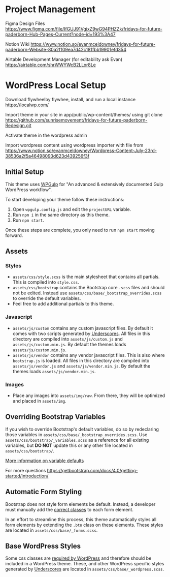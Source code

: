 # Project Management

Figma Design Files
https://www.figma.com/file/IfGUJ91VgixZ9wG94PHZZk/fridays-for-future-paderborn-Hub-Pages-Current?node-id=193%3A47

Notion Wiki
https://www.notion.so/evanmceldowney/fridays-for-future-paderborn-Website-80a2f109ea7d42c181fbb19901efd354

Airtable Development Manager (for editability ask Evan)
https://airtable.com/shrWWYWcB2LLxr8Le

# WordPress Local Setup

Download flywheelby flywhee, install, and run a local instance
https://localwp.com/

Import theme in your site in app/public/wp-content/themes/ using
git clone https://github.com/sunrisemovement/fridays-for-future-paderborn-Redesign.git

Activate theme in the wordpress admin

Import wordpress content using wordpress importer with file from https://www.notion.so/evanmceldowney/Wordpress-Content-July-23rd-38536a2f5a46498093d623d439256f3f

## Initial Setup

This theme uses [WPGulp](https://github.com/ahmadawais/WPGulp) for "An advanced & extensively documented Gulp WordPress workflow".

To start developing your theme follow these instructions:

1. Open `wpgulp.config.js` and edit the `projectURL` variable.
1. Run `npm i` in the same directory as this theme.
1. Run `npm start`.

Once these steps are complete, you only need to run `npm start` moving forward.

## Assets

### Styles

- `assets/css/style.scss` is the main stylesheet that contains all partials. This is compiled into `style.css`.
- `assets/css/bootstrap` contains the Bootstrap core `.scss` files and should not be edited. Instead use `assets/css/base/_bootstrap_overrides.scss` to override the default variables.
- Feel free to add additional partials to this theme.

### Javascript

- `assets/js/custom` contains any custom javascript files. By default it comes with two scripts generated by [Underscores](https://underscores.me/). All files in this directory are compiled into `assets/js/custom.js` and `assets/js/custom.min.js`. By default the themes loads `assets/js/custom.min.js`.
- `assets/js/vendor` contains any vendor javascript files. This is also where `bootstrap.js` is loaded. All files in this directory are compiled into `assets/js/vendor.js` and `assets/js/vendor.min.js`. By default the themes loads `assets/js/vendor.min.js`.

### Images

- Place any images into `assets/img/raw`. From there, they will be optimized and placed in `assets/img`.

## Overriding Bootstrap Variables

If you wish to override Bootstrap's default variables, do so by redeclaring those variables in `assets/css/base/_bootstrap_overrides.scss`. Use `assets/css/bootstrap/_variables.scss` as a reference for all existing variables, but **DO NOT** update this or any other file located in `assets/css/bootstrap/`.

[More information on variable defaults](https://getbootstrap.com/docs/4.3/getting-started/theming/#variable-defaults)

For more questions
https://getbootstrap.com/docs/4.0/getting-started/introduction/

## Automatic Form Styling

Bootstrap does not style form elements be default. Instead, a developer must manually add the [correct classes](https://getbootstrap.com/docs/4.3/components/forms/#form-controls) to each form element.

In an effort to streamline this process, this theme automatically styles all form elements by extending the `.btn` class on these elements. These styles are located in `assets/css/base/_forms.scss`.

## Base WordPress Styles

Some css classes are [required by WordPress](https://codex.wordpress.org/CSS#WordPress_Generated_Classes) and therefore should be included in a WordPress theme. These, and other WordPress specific styles generated by [Underscores](https://underscores.me/) are located in `assets/css/base/_wordpress.scss`.

